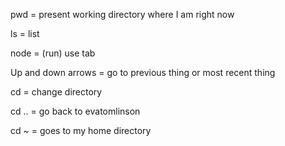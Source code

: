 pwd = present working directory where I am right now

ls = list

node = (run) use tab

Up and down arrows = go to previous thing or most recent thing

cd = change directory 

cd .. = go back to evatomlinson

cd ~ = goes to my home directory